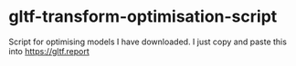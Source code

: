 # gltf-transform-optimisation-script
Script for optimising models I have downloaded. I just copy and paste this into https://gltf.report
